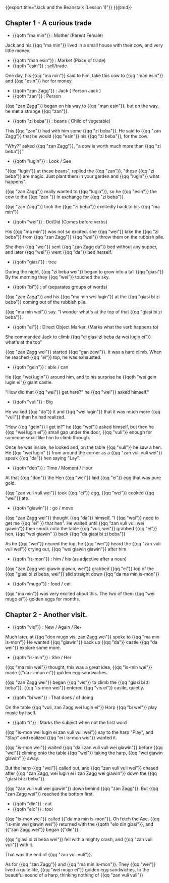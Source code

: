 {{export title="Jack and the Beanstalk (Lesson 1)"}}
{{@md}}

## Chapter 1 - A curious trade

- {{qoth "ma min"}} : Mother (Parent Female)

Jack and his {{qq "ma min"}} lived in a small house with their cow, and very little money.

- {{qoth "man esin"}} : Market (Place of trade)
- {{qoth "esin"}} : sell/trade

One day, his {{qq "ma min"}} said to him, take this cow to {{qq "man esin"}} and {{qq "esin"}} her for money.

- {{qoth "zan Zagg"}} : Jack ( Person Jack ) 
- {{qoth "zan"}} : Person

{{qq "zan Zagg"}} began on his way to {{qq "man esin"}}, but on the way, he met a strange {{qq "zan"}}.

- {{qoth "zi beba"}} : beans ( Child of vegetable)

This {{qq "zan"}} had with him some {{qq "zi beba"}}. He said to {{qq "zan Zagg"}} that he would {{qq "esin"}} his {{qq "zi beba"}}, for the cow.

"Why?" asked {{qq "zan Zagg"}}, "a cow is worth much more than {{qq "zi beba"}}"

- {{qoth "lugin"}} : Look / See

"{{qq "lugin"}} at these beans", replied the {{qq "zan"}}, "these {{qq "zi beba"}} are magic. Just plant them in your garden and {{qq "lugin"}} what happens".

{{qq "zan Zagg"}} really wanted to {{qq "lugin"}}, so he {{qq "esin"}} the cow to the {{qq "zan "}} in exchange for {{qq "zi beba"}}

{{qq "zan Zagg"}} took the {{qq "zi beba"}} excitedly back to his {{qq "ma min"}}

- {{qoth "wei"}} : Do/Did (Comes before verbs)

His {{qq "ma min"}} was not so excited. she {{qq "wei"}} take the {{qq "zi beba"}} from {{qq "zan Zagg"}} {{qq "wei"}} throw them on the rubbish pile.

She then {{qq "wei"}} sent {{qq "zan Zagg da"}} bed without any supper, and later {{qq "wei"}} went {{qq "da"}} bed herself.

- {{qoth "giasi"}} : tree

During the night, {{qq "zi beba wei"}} began to grow into a tall {{qq "giasi"}} By the morning they {{qq "wei"}} touched the sky.

- {{qoth "bi"}} : of (separates groups of words)

{{qq "zan Zagg"}} and his {{qq "ma min wei lugin"}} at the {{qq "giasi bi zi beba"}} coming out of the rubbish pile.

{{qq "ma min wei"}} say. "I wonder what's at the top of that {{qq "giasi bi zi beba"}}. 

- {{qoth "ei"}} : Direct Object Marker. (Marks what the verb happens to)

She commanded Jack to climb {{qq "ei giasi zi beba da wei lugin ei"}} what's at the top"

{{qq "zan Zagg wei"}} started {{qq "gan zewi"}}. It was a hard climb. When he reached {{qq "ei"}} top, he was exhausted.

- {{qoth "gein"}} : able / can

He {{qq "wei lugin"}} around him, and to his surprise he {{qoth "wei gein lugin ei"}} giant castle.

"How did that {{qq "wei"}} get here?" he {{qq "wei"}} asked himself." 

- {{qoth "vuli"}} : Big

He walked {{qq "da"}} it and {{qq "wei lugin"}} that it was much more {{qq "vuli"}} than he had realized.

"How {{qq "gein"}} I get in?" he {{qq "wei"}} asked himself, but then he {{qq "wei lugin ei"}} small gap under the door, {{qq "vuli"}} enough for someone small like him to climb through.

Once he was inside, he looked and, on the table {{qq "vuli"}} he saw a hen. He {{qq "wei lugin" }} from around the corner as a {{qq "zan vuli vuli wei"}} speak {{qq "da"}} hen saying "Lay".

- {{qoth "don"}} : Time / Moment / Hour

At that {{qq "don"}} the Hen {{qq "wei"}} laid {{qq "ei"}} egg that was pure gold.

{{qq "zan vuli vuli wei"}} took {{qq "ei"}} egg, {{qq "wei"}} cooked {{qq "wei"}} ate.

- {{qoth "giawin"}} : go / move

{{qq "zan Zagg wei"}} thought {{qq "da"}} himself, "I {{qq "wei"}} need to get me {{qq "ei" }} that hen". He waited until {{qq "zan vuli vuli wei giawin"}} then snuck onto the table {{qq "vuli, wei"}} grabbed {{qq "ei"}} hen, {{qq "wei giawin" }} back {{qq "da giasi bi zi beba"}} 

As he {{qq "wei"}} neared the top, he {{qq "wei"}} heard the {{qq "zan vuli vuli wei"}} crying out, {{qq "wei giawin giawin"}} after him.

- {{qoth "is-mon"}} : him / his (as adjective after a noun)

{{qq "zan Zagg wei giawin giawin, wei"}} grabbed {{qq "ei"}} top of the {{qq "giasi bi zi beba, wei"}} slid straight down {{qq "da ma min is-mon"}}

- {{qoth "mugo"}} : food / eat

{{qq "ma min"}} was very excited about this. The two of them {{qq "wei mugo ei"}} golden eggs for months.

## Chapter 2 - Another visit.

- {{qoth "vis"}} : New / Again / Re-

Much later, at {{qq "don mugo vis, zan Zagg wei"}} spoke to {{qq "ma min is-mon"}} He wanted {{qq "giawin"}} back up {{qq "da"}} castle {{qq "da wei"}} explore some more.

- {{qoth "is-min"}} : She / Her

{{qq "ma min wei"}} thought, this was a great idea, {{qq "is-min wei"}} made {{"da is-mon ei"}} golden egg sandwiches.

{{qq "zan Zagg wei"}} began {{qq "vis"}} to climb the {{qq "giasi bi zi beba"}}. {{qq "is-mon wei"}} entered {{qq "vis ei"}} castle, quietly.

- {{qoth "bi wei"}} : That does / of doing

On the table {{qq "vuli, zan Zagg wei lugin ei"}} Harp {{qq "bi wei"}} play music by itself.

- {{qoth "i"}} : Marks the subject when not the first word

{{qq "is-mon wei lugin ei zan vuli vuli wei"}} say to the harp "Play", and "Stop" and realized {{qq "ei i is-mon wei"}} wanted it.

{{qq "is-mon wei"}} waited {{qq "da i zan vuli vuli wei giawin"}} before {{qq "wei"}} climing onto the table {{qq "wei"}} taking the harp, {{qq "wei giawin giawin" }} away.

But the harp {{qq "wei"}} called out, and {{qq "zan vuli vuli wei"}} chased after {{qq "zan Zagg, wei lugin ei i zan Zagg wei giawin"}} down the {{qq "giasi bi zi beba"}}.

{{qq "zan vuli vuli wei giawin"}} down behind {{qq "zan Zagg"}}. But {{qq "zan Zagg wei"}} reached the bottom first.

- {{qoth "din"}} : cut
- {{qoth "elo"}} : tool

{{qq "is-mon wei"}} called {{"da ma min is-mon"}}, Oh fetch the Axe. {{qq "is-min wei giawin wei"}} returned with the {{qoth "elo din giasi"}}, and {{"zan Zagg wei"}} began {{"din"}}.

{{qq "giasi bi zi beba wei"}} fell with a mighty crash, and {{qq "zan vuli vuli"}} with it.

That was the end of {{qq "zan vuli vuli"}}.

As for {{qq "zan Zagg"}} and {{qq "ma min is-mon"}}. They {{qq "wei"}} lived a quite life, {{qq "wei mugo ei"}} golden egg sandwiches, to the beautiful sound of a harp, thinking nothing of {{qq "zan vuli vuli"}}


